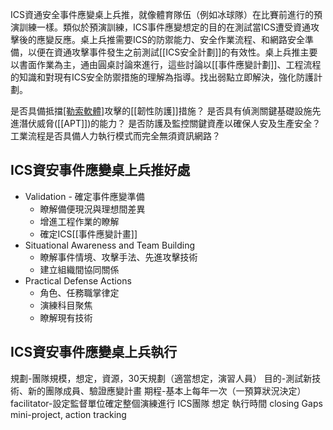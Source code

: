 ICS資通安全事件應變桌上兵推，就像體育隊伍（例如冰球隊）在比賽前進行的預演訓練一樣。類似於預演訓練，ICS事件應變想定的目的在測試當ICS遭受資通攻擊後的應變反應。桌上兵推需要ICS的防禦能力、安全作業流程、和網路安全準備，以便在資通攻擊事件發生之前測試[[ICS安全計劃]]的有效性。桌上兵推主要以書面作業為主，通由圓桌討論來進行，這些討論以[[事件應變計劃]]、工程流程的知識和對現有ICS安全防禦措施的理解為指導。找出弱點立即解決，強化防護計劃。

是否具備抵擋[[勒索軟體]](Ransomware)攻擊的[[韌性防護]]措施？
是否具有偵測關鍵基礎設施先進潛伏威脅([[APT]])的能力？
是否防護及監控關鍵資產以確保人安及生產安全？
工業流程是否具備人力執行模式而完全無須資訊網路？

## ICS資安事件應變桌上兵推好處
* Validation - 確定事件應變準備
	* 瞭解備便現況與理想間差異
	* 增進工程作業的瞭解
	* 確定ICS[[事件應變計畫]]
* Situational Awareness and Team Building
	* 瞭解事件情境、攻擊手法、先進攻擊技術
	* 建立組織間協同關係
* Practical Defense Actions
	* 角色、任務職掌律定
	* 演練科目聚焦
	* 瞭解現有技術

## ICS資安事件應變桌上兵執行
規劃-團隊規模，想定，資源，30天規劃（適當想定，演習人員）
目的-測試新技術、新的團隊成員、驗證應變計畫
期程-基本上每年一次（一預算狀況決定）
facilitator-設定監督單位確定整個演練進行
ICS團隊
想定
執行時間
closing Gaps
mini-project, action tracking
